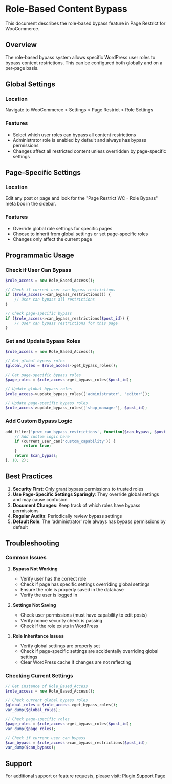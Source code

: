# Role-Based Content Bypass

This document describes the role-based bypass feature in Page Restrict for WooCommerce.

## Overview

The role-based bypass system allows specific WordPress user roles to bypass content restrictions. This can be configured both globally and on a per-page basis.

## Global Settings

### Location
Navigate to WooCommerce > Settings > Page Restrict > Role Settings

### Features
- Select which user roles can bypass all content restrictions
- Administrator role is enabled by default and always has bypass permissions
- Changes affect all restricted content unless overridden by page-specific settings

## Page-Specific Settings

### Location
Edit any post or page and look for the "Page Restrict WC - Role Bypass" meta box in the sidebar.

### Features
- Override global role settings for specific pages
- Choose to inherit from global settings or set page-specific roles
- Changes only affect the current page

## Programmatic Usage

### Check if User Can Bypass

```php
$role_access = new Role_Based_Access();

// Check if current user can bypass restrictions
if ($role_access->can_bypass_restrictions()) {
    // User can bypass all restrictions
}

// Check page-specific bypass
if ($role_access->can_bypass_restrictions($post_id)) {
    // User can bypass restrictions for this page
}
```

### Get and Update Bypass Roles

```php
$role_access = new Role_Based_Access();

// Get global bypass roles
$global_roles = $role_access->get_bypass_roles();

// Get page-specific bypass roles
$page_roles = $role_access->get_bypass_roles($post_id);

// Update global bypass roles
$role_access->update_bypass_roles(['administrator', 'editor']);

// Update page-specific bypass roles
$role_access->update_bypass_roles(['shop_manager'], $post_id);
```

### Add Custom Bypass Logic

```php
add_filter('prwc_can_bypass_restrictions', function($can_bypass, $post_id) {
    // Add custom logic here
    if (current_user_can('custom_capability')) {
        return true;
    }
    return $can_bypass;
}, 10, 2);
```

## Best Practices

1. **Security First**: Only grant bypass permissions to trusted roles
2. **Use Page-Specific Settings Sparingly**: They override global settings and may cause confusion
3. **Document Changes**: Keep track of which roles have bypass permissions
4. **Regular Audits**: Periodically review bypass settings
5. **Default Role**: The 'administrator' role always has bypass permissions by default

## Troubleshooting

### Common Issues

1. **Bypass Not Working**
   - Verify user has the correct role
   - Check if page has specific settings overriding global settings
   - Ensure the role is properly saved in the database
   - Verify the user is logged in

2. **Settings Not Saving**
   - Check user permissions (must have capability to edit posts)
   - Verify nonce security check is passing
   - Check if the role exists in WordPress

3. **Role Inheritance Issues**
   - Verify global settings are properly set
   - Check if page-specific settings are accidentally overriding global settings
   - Clear WordPress cache if changes are not reflecting

### Checking Current Settings

```php
// Get instance of Role_Based_Access
$role_access = new Role_Based_Access();

// Check current global bypass roles
$global_roles = $role_access->get_bypass_roles();
var_dump($global_roles);

// Check page-specific roles
$page_roles = $role_access->get_bypass_roles($post_id);
var_dump($page_roles);

// Check if current user can bypass
$can_bypass = $role_access->can_bypass_restrictions($post_id);
var_dump($can_bypass);
```

## Support

For additional support or feature requests, please visit:
[Plugin Support Page](https://wordpress.org/plugins/page-restrict-for-woocommerce/)